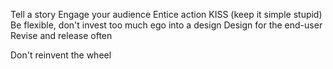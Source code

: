 Tell a story
Engage your audience
Entice action
KISS (keep it simple stupid)
Be flexible, don't invest too much ego into a design
Design for the end-user
Revise and release often

Don't reinvent the wheel
